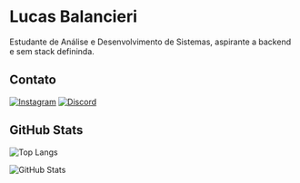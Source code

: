 # Lucas Balancieri
Estudante de Análise e Desenvolvimento de Sistemas, aspirante a backend e sem stack defininda.

## Contato
[![Instagram](https://img.shields.io/badge/Instagram-000?style=for-the-badge&logo=instagram)](https://www.instagram.com/lucas.balancieri/)
[![Discord](https://img.shields.io/badge/Discord-000?style=for-the-badge&logo=discord)](https://www.discord.com/in/Ballack#4541/)


## GitHub Stats
![Top Langs](https://github-readme-stats-git-masterrstaa-rickstaa.vercel.app/api/top-langs/?username=lucasbalancieri&layout=compact&bg_color=000&border_color=30A3DC&title_color=E94D5F&text_color=FFF)

![GitHub Stats](https://github-readme-stats.vercel.app/api?username=lucasbalancieri&theme=transparent&bg_color=000&border_color=30A3DC&show_icons=true&icon_color=30A3DC&title_color=E94D5F&text_color=FFF)